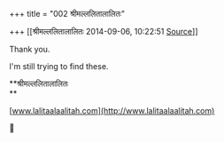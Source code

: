 +++
title = "002 श्रीमल्ललितालालितः"

+++
[[श्रीमल्ललितालालितः	2014-09-06, 10:22:51 [Source](https://groups.google.com/g/samskrita/c/Ywmd9A-HgL8)]]



Thank you.  

I'm still trying to find these.  

  

**श्रीमल्ललितालालितः  
**

[www.lalitaalaalitah.com](http://www.lalitaalaalitah.com)



